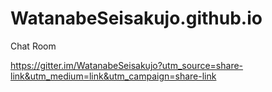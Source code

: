 WatanabeSeisakujo.github.io
===========================

Chat Room

https://gitter.im/WatanabeSeisakujo?utm_source=share-link&utm_medium=link&utm_campaign=share-link
